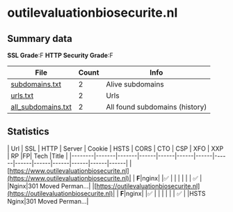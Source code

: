 

# outilevaluationbiosecurite.nl
## Summary data


**SSL Grade**:F
**HTTP Security Grade**:F


| File       | Count | Info |
|------------|-------|------|
|[subdomains.txt](/data/outilevaluationbiosecurite.nl/subdomains.txt)|2|Alive subdomains|
|[urls.txt](/data/outilevaluationbiosecurite.nl/urls.txt)|2|Urls|
|[all_subdomains.txt](/data/outilevaluationbiosecurite.nl/all_subdomains.txt)|2|All found subdomains (history)|


## Statistics


| Url | SSL | HTTP | Server | Cookie | HSTS | CORS | CTO | CSP | XFO | XXP | RP |FP| Tech |Title |
|--------|-------|-------|------|------|------|------|------|------|------|------|------|------|------|
|[https://www.outilevaluationbiosecurite.nl](https://www.outilevaluationbiosecurite.nl)| | **F**|nginx| |:white_check_mark: | | | | | | :white_check_mark: | |Nginx|301 Moved Perman...|
|[https://outilevaluationbiosecurite.nl](https://outilevaluationbiosecurite.nl)| | **F**|nginx| |:white_check_mark: | | | | | | :white_check_mark: | |HSTS Nginx|301 Moved Perman...|
